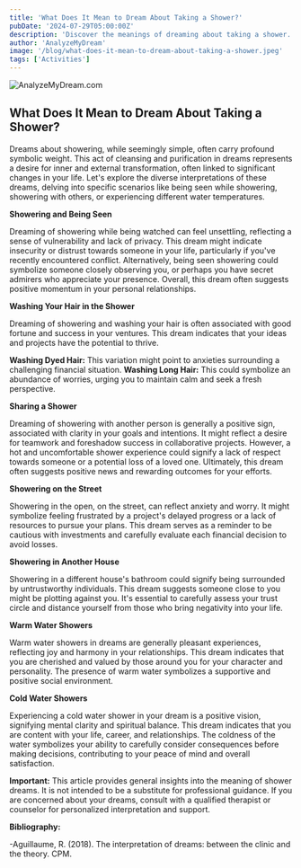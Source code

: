 ```yaml
---
title: 'What Does It Mean to Dream About Taking a Shower?'
pubDate: '2024-07-29T05:00:00Z'
description: 'Discover the meanings of dreaming about taking a shower. Analyze the interpretations according to the context: taking a shower and being seen, washing your hair, showering in the street, with cold water, among others.'
author: 'AnalyzeMyDream'
image: '/blog/what-does-it-mean-to-dream-about-taking-a-shower.jpeg'
tags: ['Activities']
---
```


![AnalyzeMyDream.com](/blog/what-does-it-mean-to-dream-about-taking-a-shower.jpeg)

## What Does It Mean to Dream About Taking a Shower?

Dreams about showering, while seemingly simple, often carry profound symbolic weight. This act of cleansing and purification in dreams represents a desire for inner and external transformation, often linked to significant changes in your life. Let's explore the diverse interpretations of these dreams, delving into specific scenarios like being seen while showering, showering with others, or experiencing different water temperatures.

**Showering and Being Seen**

Dreaming of showering while being watched can feel unsettling, reflecting a sense of vulnerability and lack of privacy. This dream might indicate insecurity or distrust towards someone in your life, particularly if you've recently encountered conflict. Alternatively, being seen showering could symbolize someone closely observing you, or perhaps you have secret admirers who appreciate your presence. Overall, this dream often suggests positive momentum in your personal relationships.

**Washing Your Hair in the Shower**

Dreaming of showering and washing your hair is often associated with good fortune and success in your ventures. This dream indicates that your ideas and projects have the potential to thrive. 

**Washing Dyed Hair:** This variation might point to anxieties surrounding a challenging financial situation. 
**Washing Long Hair:**  This could symbolize an abundance of worries, urging you to maintain calm and seek a fresh perspective.

**Sharing a Shower**

Dreaming of showering with another person is generally a positive sign, associated with clarity in your goals and intentions. It might reflect a desire for teamwork and foreshadow success in collaborative projects. However, a hot and uncomfortable shower experience could signify a lack of respect towards someone or a potential loss of a loved one.  Ultimately, this dream often suggests positive news and rewarding outcomes for your efforts.

**Showering on the Street**

Showering in the open, on the street, can reflect anxiety and worry. It might symbolize feeling frustrated by a project's delayed progress or a lack of resources to pursue your plans. This dream serves as a reminder to be cautious with investments and carefully evaluate each financial decision to avoid losses.

**Showering in Another House**

Showering in a different house's bathroom could signify being surrounded by untrustworthy individuals. This dream suggests someone close to you might be plotting against you. It's essential to carefully assess your trust circle and distance yourself from those who bring negativity into your life.

**Warm Water Showers**

Warm water showers in dreams are generally pleasant experiences, reflecting joy and harmony in your relationships. This dream indicates that you are cherished and valued by those around you for your character and personality. The presence of warm water symbolizes a supportive and positive social environment.

**Cold Water Showers**

Experiencing a cold water shower in your dream is a positive vision, signifying mental clarity and spiritual balance. This dream indicates that you are content with your life, career, and relationships. The coldness of the water symbolizes your ability to carefully consider consequences before making decisions, contributing to your peace of mind and overall satisfaction.

**Important:** This article provides general insights into the meaning of shower dreams. It is not intended to be a substitute for professional guidance. If you are concerned about your dreams, consult with a qualified therapist or counselor for personalized interpretation and support.

**Bibliography:**

-Aguillaume, R. (2018). The interpretation of dreams: between the clinic and the theory. CPM.
